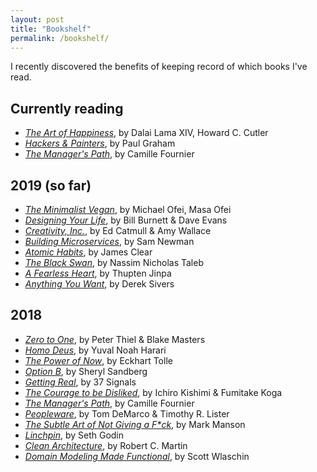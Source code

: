 ```yaml
---
layout: post
title: "Bookshelf"
permalink: /bookshelf/
---
```


I recently discovered the benefits of keeping record of which books I've read.

## Currently reading

* [_The Art of Happiness_](https://www.goodreads.com/book/show/38210), by Dalai Lama XIV, Howard C. Cutler
* [_Hackers & Painters_](https://www.goodreads.com/book/show/41793), by Paul Graham
* [_The Manager's Path_](https://www.goodreads.com/book/show/33369254), by Camille Fournier

## 2019 (so far)

* [_The Minimalist Vegan_](https://www.goodreads.com/book/show/37684597), by Michael Ofei,  Masa Ofei
* [_Designing Your Life_](https://www.goodreads.com/book/show/26046333), by Bill Burnett & Dave Evans
* [_Creativity, Inc._](https://www.goodreads.com/book/show/18077903), by Ed Catmull & Amy Wallace
* [_Building Microservices_](https://www.goodreads.com/book/show/22512931), by Sam Newman
* [_Atomic Habits_](https://www.goodreads.com/book/show/40121378), by James Clear
* [_The Black Swan_](https://www.goodreads.com/book/show/242472), by Nassim Nicholas Taleb
* [_A Fearless Heart_](https://www.goodreads.com/book/show/22571627), by Thupten Jinpa
* [_Anything You Want_](https://www.goodreads.com/book/show/11878168), by Derek Sivers

## 2018

* [_Zero to One_](https://www.goodreads.com/book/show/18050143), by Peter Thiel & Blake Masters
* [_Homo Deus_](https://www.goodreads.com/book/show/31138556), by Yuval Noah Harari
* [_The Power of Now_](https://www.goodreads.com/book/show/6708), by Eckhart Tolle
* [_Option B_](https://www.goodreads.com/book/show/32938155), by Sheryl Sandberg
* [_Getting Real_](https://www.goodreads.com/book/show/447648), by 37 Signals
* [_The Courage to be Disliked_](https://www.goodreads.com/book/show/36622739), by Ichiro Kishimi &  Fumitake Koga
* [_The Manager's Path_](https://www.goodreads.com/book/show/33369254), by Camille Fournier
* [_Peopleware_](https://www.goodreads.com/book/show/67825), by Tom DeMarco & Timothy R. Lister
* [_The Subtle Art of Not Giving a F*ck_](https://www.goodreads.com/book/show/28257707), by Mark Manson
* [_Linchpin_](https://www.goodreads.com/book/show/7155145), by Seth Godin
* [_Clean Architecture_](https://www.goodreads.com/book/show/18043011), by Robert C. Martin
* [_Domain Modeling Made Functional_](https://www.goodreads.com/book/show/34921689), by Scott Wlaschin
